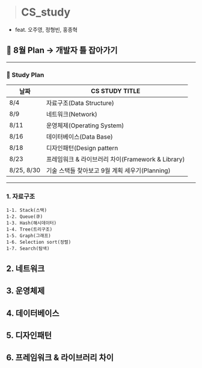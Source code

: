 > # CS_study
- feat. 오주영, 정형빈, 홍종혁

## 🚩 8월 Plan -> 개발자 틀 잡아가기
---
### 🚩 Study Plan

|날짜|CS STUDY TITLE|
|---|---|
|8/4|자료구조(Data Structure)|
|8/9|네트워크(Network)|
|8/11|운영체제(Operating System)|
|8/16|데이터베이스(Data Base)|
|8/18|디자인패턴(Design pattern|
|8/23|프레임워크 & 라이브러리 차이(Framework & Library)|
|8/25, 8/30| 기술 스택들 찾아보고 9월 계획 세우기(Planning)|
---
### 1. 자료구조

	1-1. Stack(스택)
	1-2. Queue(큐)
	1-3. Hash(해시데이터)
	1-4. Tree(트리구조)
	1-5. Graph(그래프)
	1-6. Selection sort(정렬)
	1-7. Search(탐색)
	
## 2. 네트워크

## 3. 운영체제 

## 4. 데이터베이스 

## 5. 디자인패턴

## 6. 프레임워크 & 라이브러리 차이

